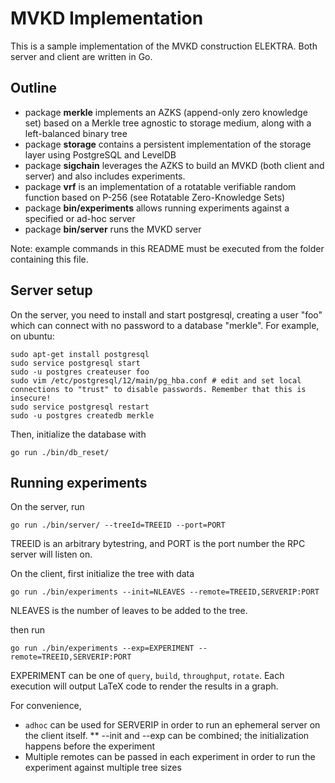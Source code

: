# MVKD Implementation

This is a sample implementation of the MVKD construction ELEKTRA. Both server and client are written in Go.

## Outline

* package **merkle** implements an AZKS (append-only zero knowledge set) based on a Merkle tree agnostic to storage medium, along with a left-balanced binary tree
* package **storage** contains a persistent implementation of the storage layer using PostgreSQL and LevelDB
* package **sigchain** leverages the AZKS to build an MVKD (both client and server) and also includes experiments.
* package **vrf** is an implementation of a rotatable verifiable random function based on P-256 (see Rotatable Zero-Knowledge Sets)
* package **bin/experiments** allows running experiments against a specified or ad-hoc server
* package **bin/server** runs the MVKD server

Note: example commands in this README must be executed from the folder containing this file.

## Server setup

On the server, you need to install and start postgresql, creating a user "foo" which can connect with no password to a database "merkle". For example, on ubuntu:

```
sudo apt-get install postgresql
sudo service postgresql start
sudo -u postgres createuser foo
sudo vim /etc/postgresql/12/main/pg_hba.conf # edit and set local connections to "trust" to disable passwords. Remember that this is insecure!
sudo service postgresql restart
sudo -u postgres createdb merkle
```

Then, initialize the database with

```
go run ./bin/db_reset/
```

## Running experiments
On the server, run

```
go run ./bin/server/ --treeId=TREEID --port=PORT
```

TREEID is an arbitrary bytestring, and PORT is the port number the RPC server will listen on.

On the client, first initialize the tree with data

```
go run ./bin/experiments --init=NLEAVES --remote=TREEID,SERVERIP:PORT
```
NLEAVES is the number of leaves to be added to the tree.

then run
```
go run ./bin/experiments --exp=EXPERIMENT --remote=TREEID,SERVERIP:PORT
```

EXPERIMENT can be one of `query`, `build`, `throughput`, `rotate`. Each execution will output LaTeX code to render the results in a graph.

For convenience,
* `adhoc` can be used for SERVERIP in order to run an ephemeral server on the client itself.
** --init and --exp can be combined; the initialization happens before the experiment
* Multiple remotes can be passed in each experiment in order to run the experiment against multiple tree sizes
